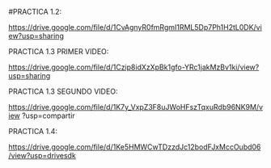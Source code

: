 #PRACTICA 1.2: 

https://drive.google.com/file/d/1CvAgnyR0fmRgmI1RML5Dp7Ph1H2tL0DK/view?usp=sharing

PRACTICA 1.3 PRIMER VIDEO: 

https://drive.google.com/file/d/1Czip8idXzXpBk1gfo-YRc1jakMzBv1ki/view?usp=sharing

PRACTICA 1.3 SEGUNDO VIDEO: 


https://drive.google.com/file/d/1K7y_VxpZ3F8uJWoHFszTqxuRdb96NK9M/view ?usp=compartir


PRACTICA 1.4: 

https://drive.google.com/file/d/1Ke5HMWCwTDzzdJc12bodFJxMccOubd06/view?usp=drivesdk
